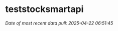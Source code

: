 
<!-- README.md is generated from README.Rmd. Please edit that file -->

# teststocksmartapi

*Date of most recent data pull: 2025-04-22 06:51:45*
